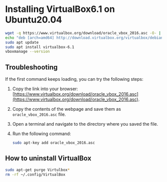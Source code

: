 # Installing VirtualBox6.1 on Ubuntu20.04


```bash
wget -q https://www.virtualbox.org/download/oracle_vbox_2016.asc -O- | sudo apt-key add -
echo "deb [arch=amd64] http://download.virtualbox.org/virtualbox/debian focal contrib" | sudo tee /etc/apt/sources.list.d/virtualbox.list
sudo apt update
sudo apt install virtualbox-6.1
vboxmanage --version
```

## Troubleshooting

If the first command keeps loading, you can try the following steps:

1. Copy the link into your browser: [https://www.virtualbox.org/download/oracle_vbox_2016.asc](https://www.virtualbox.org/download/oracle_vbox_2016.asc).

2. Copy the contents of the webpage and save them as `oracle_vbox_2016.asc` file.

3. Open a terminal and navigate to the directory where you saved the file.

4. Run the following command:

   ```bash
   sudo apt-key add oracle_vbox_2016.asc
   

## How to uninstall VirtualBox

```bash
sudo apt-get purge Virtulbox*
rm -rf ~/.config/VirtualBox
```
